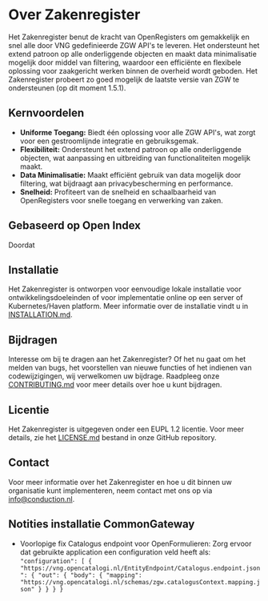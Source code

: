 # Over Zakenregister

Het Zakenregister benut de kracht van OpenRegisters om gemakkelijk en snel alle door VNG gedefinieerde ZGW API's te leveren. Het ondersteunt het extend patroon op alle onderliggende objecten en maakt data minimalisatie mogelijk door middel van filtering, waardoor een efficiënte en flexibele oplossing voor zaakgericht werken binnen de overheid wordt geboden. Het Zakenregister probeert zo goed mogelijk de laatste versie van ZGW te ondersteunen (op dit moment 1.5.1).

## Kernvoordelen

* **Uniforme Toegang:** Biedt één oplossing voor alle ZGW API's, wat zorgt voor een gestroomlijnde integratie en gebruiksgemak.
* **Flexibiliteit:** Ondersteunt het extend patroon op alle onderliggende objecten, wat aanpassing en uitbreiding van functionaliteiten mogelijk maakt.
* **Data Minimalisatie:** Maakt efficiënt gebruik van data mogelijk door filtering, wat bijdraagt aan privacybescherming en performance.
* **Snelheid:** Profiteert van de snelheid en schaalbaarheid van OpenRegisters voor snelle toegang en verwerking van zaken.

## Gebaseerd op Open Index

Doordat

## Installatie

Het Zakenregister is ontworpen voor eenvoudige lokale installatie voor ontwikkelingsdoeleinden of voor implementatie online op een server of Kubernetes/Haven platform. Meer informatie over de installatie vindt u in [INSTALLATION.md](INSTALLATION.md).

## Bijdragen

Interesse om bij te dragen aan het Zakenregister? Of het nu gaat om het melden van bugs, het voorstellen van nieuwe functies of het indienen van codewijzigingen, wij verwelkomen uw bijdrage. Raadpleeg onze [CONTRIBUTING.md](CONTRIBUTING.md) voor meer details over hoe u kunt bijdragen.

## Licentie

Het Zakenregister is uitgegeven onder een EUPL 1.2 licentie. Voor meer details, zie het [LICENSE.md](LICENSE.md) bestand in onze GitHub repository.

## Contact

Voor meer informatie over het Zakenregister en hoe u dit binnen uw organisatie kunt implementeren, neem contact met ons op via <info@conduction.nl>.

## Notities installatie CommonGateway

* Voorlopige fix Catalogus endpoint voor OpenFormulieren: Zorg ervoor dat gebruikte application een configuration veld heeft als:
  `"configuration": [
        {
            "https://vng.opencatalogi.nl/EntityEndpoint/Catalogus.endpoint.json": {
                "out": {
                    "body": {
                        "mapping": "https://vng.opencatalogi.nl/schemas/zgw.catalogusContext.mapping.json"
                    }
                }
            }
        }`
